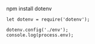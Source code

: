 

npm install dotenv  

```
let dotenv = require('dotenv');

dotenv.config('./env');
console.log(process.env);
```

